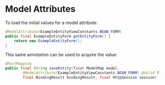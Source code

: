 # Model Attributes

To load the initial values for a model attribute:

```java
@ModelAttribute(ExampleEntityViewConstants.BEAN_FORM)
public final ExampleEntityForm getEntityForm() {
    return new ExampleEntityForm();
}
```

This same annotation can be used to acquire the value:

```java
@PostMapping
public final String saveEntity(final ModelMap model,
        @ModelAttribute(ExampleEntityViewConstants.BEAN_FORM) @Valid final ExampleEntityForm form,
        final BindingResult bindingResult, final HttpSession session)
```



